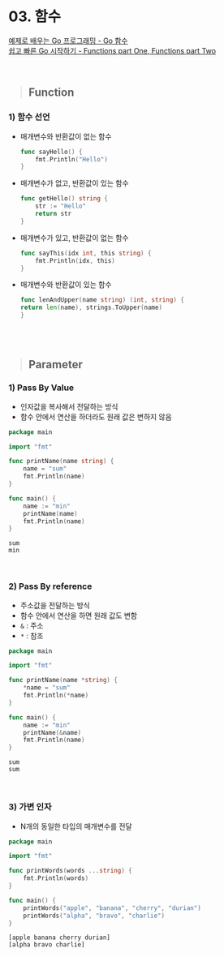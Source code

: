 # 03. 함수

[예제로 배우는 Go 프로그래밍 - Go 함수](http://golang.site/go/article/9-Go-%ED%95%A8%EC%88%98) <br>
[쉽고 빠른 Go 시작하기 - Functions part One, Functions part Two](https://nomadcoders.co/go-for-beginners/lectures/1503)

<br>

> ## Function

### 1) 함수 선언
- 매개변수와 반환값이 없는 함수
    ```go
    func sayHello() {
        fmt.Println("Hello")
    }
    ```
- 매개변수가 없고, 반환값이 있는 함수
    ```go
    func getHello() string {
        str := "Hello"
        return str
    }
    ```
- 매개변수가 있고, 반환값이 없는 함수
    ```go
    func sayThis(idx int, this string) {
        fmt.Println(idx, this)
    }
    ```
- 매개변수와 반환값이 있는 함수
    ```go
    func lenAndUpper(name string) (int, string) {
	return len(name), strings.ToUpper(name)
    }
    ```

    <br>
    <br>

> ## Parameter

### 1) Pass By Value
- 인자값을 복사해서 전달하는 방식
- 함수 안에서 연산을 하더라도 원래 값은 변하지 않음
```go
package main

import "fmt"

func printName(name string) {
    name = "sum"
	fmt.Println(name)
}

func main() {
    name := "min"
    printName(name)
    fmt.Println(name)
}
```
```
sum
min
```

<br>

### 2) Pass By reference
- 주소값을 전달하는 방식
- 함수 안에서 연산을 하면 원래 값도 변함
- `&` : 주소
- `*` : 참조
```go
package main

import "fmt"

func printName(name *string) {
    *name = "sum"
	fmt.Println(*name)
}

func main() {
    name := "min"
    printName(&name)
    fmt.Println(name)
}
```
```
sum
sum
```

<br>

### 3) 가변 인자
- N개의 동일한 타입의 매개변수를 전달
```go
package main

import "fmt"

func printWords(words ...string) {
	fmt.Println(words)
}

func main() {
    printWords("apple", "banana", "cherry", "durian")
	printWords("alpha", "bravo", "charlie")
}
```
```
[apple banana cherry durian]
[alpha bravo charlie]
```